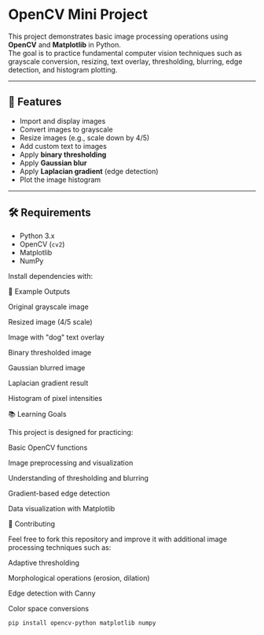 # OpenCV Mini Project

This project demonstrates basic image processing operations using **OpenCV** and **Matplotlib** in Python.  
The goal is to practice fundamental computer vision techniques such as grayscale conversion, resizing, text overlay, thresholding, blurring, edge detection, and histogram plotting.

---

## 🚀 Features
- Import and display images
- Convert images to grayscale
- Resize images (e.g., scale down by 4/5)
- Add custom text to images
- Apply **binary thresholding**
- Apply **Gaussian blur**
- Apply **Laplacian gradient** (edge detection)
- Plot the image histogram

---

## 🛠️ Requirements
- Python 3.x
- OpenCV (`cv2`)
- Matplotlib
- NumPy

Install dependencies with:

📸 Example Outputs

Original grayscale image

Resized image (4/5 scale)

Image with "dog" text overlay

Binary thresholded image

Gaussian blurred image

Laplacian gradient result

Histogram of pixel intensities

📚 Learning Goals

This project is designed for practicing:

Basic OpenCV functions

Image preprocessing and visualization

Understanding of thresholding and blurring

Gradient-based edge detection

Data visualization with Matplotlib

🤝 Contributing

Feel free to fork this repository and improve it with additional image processing techniques such as:

Adaptive thresholding

Morphological operations (erosion, dilation)

Edge detection with Canny

Color space conversions


```bash
pip install opencv-python matplotlib numpy

